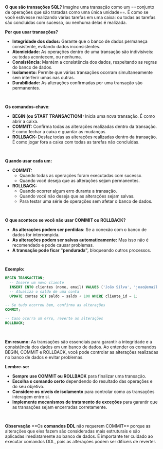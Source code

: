 **O que são transações SQL?**
Imagine uma transação como um ==conjunto de operações que são tratadas como uma única unidade==. É como se você estivesse realizando várias tarefas em uma caixa: ou todas as tarefas são concluídas com sucesso, ou nenhuma delas é realizada.

**Por que usar transações?**
- **Integridade dos dados:** Garante que o banco de dados permaneça consistente, evitando dados inconsistentes.
- **Atomicidade:** As operações dentro de uma transação são indivisíveis: ou todas acontecem, ou nenhuma.
- **Consistência:** Mantém a consistência dos dados, respeitando as regras do banco de dados.
- **Isolamento:** Permite que várias transações ocorram simultaneamente sem interferir umas nas outras.
- **Durabilidade:** As alterações confirmadas por uma transação são permanentes.
<br>

**Os comandos-chave:**
- **BEGIN (ou START TRANSACTION):** Inicia uma nova transação. É como abrir a caixa.
- **COMMIT:** Confirma todas as alterações realizadas dentro da transação. É como fechar a caixa e guardar as mudanças.
- **ROLLBACK:** Desfaz todas as alterações realizadas dentro da transação. É como jogar fora a caixa com todas as tarefas não concluídas.
<br>

**Quando usar cada um:**
- **COMMIT:**
    - Quando todas as operações foram executadas com sucesso.
    - Quando você deseja que as alterações sejam permanentes.
- **ROLLBACK:**
    - Quando ocorrer algum erro durante a transação.
    - Quando você não deseja que as alterações sejam salvas.
    - Para testar uma série de operações sem afetar o banco de dados.
<br>

**O que acontece se você não usar COMMIT ou ROLLBACK?**

- **As alterações podem ser perdidas:** Se a conexão com o banco de dados for interrompida.
- **As alterações podem ser salvas automaticamente:** Mas isso não é recomendado e pode causar problemas.
- **A transação pode ficar "pendurada",** bloqueando outros processos.
<br>

**Exemplo:**
```sql
BEGIN TRANSACTION;
  -- Insere um novo cliente
  INSERT INTO clientes (nome, email) VALUES ('João Silva', 'joao@email.com');
  -- Atualiza o saldo de uma conta
  UPDATE contas SET saldo = saldo + 100 WHERE cliente_id = 1;
  
-- Se tudo ocorreu bem, confirma as alterações
COMMIT;

-- Caso ocorra um erro, reverte as alterações
ROLLBACK;
```
<br>

**Em resumo:**
As transações são essenciais para garantir a integridade e a consistência dos dados em um banco de dados. Ao entender os comandos BEGIN, COMMIT e ROLLBACK, você pode controlar as alterações realizadas no banco de dados e evitar problemas.
<br>

**Lembre-se:**
- **Sempre use COMMIT ou ROLLBACK** para finalizar uma transação.
- **Escolha o comando certo** dependendo do resultado das operações e do seu objetivo.
- **Considere os níveis de isolamento** para controlar como as transações interagem entre si.
- **Implemente mecanismos de tratamento de exceções** para garantir que as transações sejam encerradas corretamente.
<br>

**Observação**
==Os **comandos DDL** não requerem COMMIT== porque as alterações que eles fazem são consideradas mais estruturais e são aplicadas imediatamente ao banco de dados. É importante ter cuidado ao executar comandos DDL, pois as alterações podem ser difíceis de reverter.

